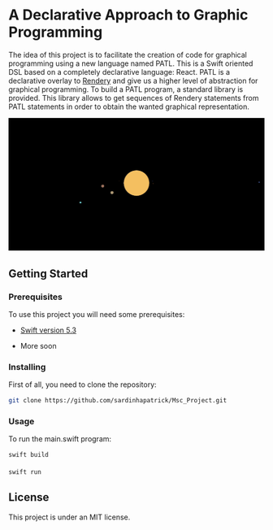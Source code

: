 # A Declarative Approach to Graphic Programming

The idea of this project is to facilitate the creation of code for graphical programming using a new language named PATL. This is a Swift oriented DSL based on a completely declarative language: React. PATL is a declarative overlay to [Rendery](https://github.com/RenderyEngine/Rendery) and give us a higher level of abstraction for graphical programming. To build a PATL program, a standard library is provided. This library allows to get sequences of Rendery statements from PATL statements in order to obtain the wanted graphical representation.


![](System_Solar_PATL.gif)


## Getting Started

### Prerequisites

To use this project you will need some prerequisites:

* [Swift version 5.3](https://swift.org/download/#releases)

* More soon

### Installing

First of all, you need to clone the repository:

```bash
git clone https://github.com/sardinhapatrick/Msc_Project.git

```

### Usage

To run the main.swift program:

```bash
swift build

swift run

```

## License

This project is under an MIT license.
